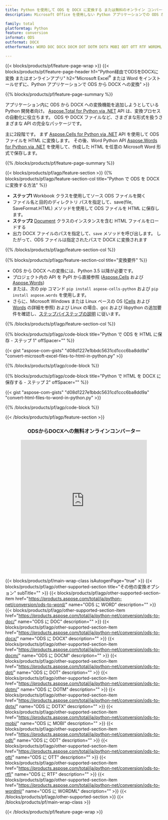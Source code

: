 ```yaml
---
title: Python を使用して ODS を DOCX に変換する または無料のオンライン コンバーターを使用
description: Microsoft Office を使用しない Python アプリケーションでの ODS から DOCX への変換 またはオンライン。コードを統合する前に、無料の CSV から POT へのオンライン コンバーターをすばやくテストします。 

family: total
platformtag: Python
feature: conversion
informat: ODS
outformat: DOCX
otherformats: WORD DOC DOCX DOCM DOT DOTM DOTX MOBI ODT OTT RTF WORDML

---
```

{{< blocks/products/pf/feature-page-wrap >}}
{{< blocks/products/pf/feature-page-header h1="Python経由でODSをDOCXに変換 またはオンラインアプリ" h2="Microsoft Excel<sup>&reg;</sup> または Word をインストールせずに、Python アプリケーションで ODS から DOCX への変換" >}}

{{% blocks/products/pf/feature-page-summary %}}

アプリケーション内に ODS から DOCX への変換機能を追加しようとしている Python 開発者向け。 [Aspose.Total for Python via .NET](https://products.aspose.com/total/python-net/) API は、変換プロセスの自動化に役立ちます。 ODS や DOCX ファイルなど、さまざまな形式を扱うさまざまな API の完全なパッケージです。

主に2段階です。 まず [Aspose.Cells for Python via .NET](https://products.aspose.com/cells/python-net/) API を使用して ODS ファイルを HTML に変換します。 その後、Word Python API [Aspose.Words for Python via .NET](https://products.aspose.com/words/python-net/) を使用して、作成した HTML を任意の Microsoft Word 形式で保存します。 

{{% /blocks/products/pf/feature-page-summary %}}

{{< blocks/products/pf/agp/feature-section >}}
{{% blocks/products/pf/agp/feature-section-col title="Python で ODS を DOCX に変換する方法" %}}
- **ステップ1** Workbook クラスを使用してソース ODS ファイルを開く
- ファイル名と目的のディレクトリ パスを指定して、save(file, SaveFormat.HTML) メソッドを使用して ODS ファイルを HTML に保存します。
-  **ステップ2** [Document](https://reference.aspose.com/words/python-net/aspose.words/document/) クラスのインスタンスを含む HTML ファイルをロードする
-  出力 DOCX ファイルのパスを指定して、`save` メソッドを呼び出します。 したがって、ODS ファイルは指定されたパスで DOCX に変換されます

{{% /blocks/products/pf/agp/feature-section-col %}}

{{% blocks/products/pf/agp/feature-section-col title="変換要件" %}}

- ODS から DOCX への変換には、Python 3.5 以降が必要です。
- プロジェクト内の API を PyPI から直接参照 ([Aspose.Cells](https://pypi.org/project/aspose-cells-python/) および [Aspose.Words](https://pypi.org/project/aspose-words/))
-  または、次の pip コマンド ```pip install aspose-cells-python``` および ```pip install aspose.words``` を使用します。
-  さらに、Microsoft Windows または Linux ベースの OS ([Cells](https://docs.aspose.com/cells/python-net/getting-started/#installation) および [Words](https://docs.aspose.com/words/python-net/system-requirements/) の詳細を参照) および Linux の場合、gcc および libpython の追加要件を確認し、[ステップバイステップの説明](https://docs.aspose.com/words/python-net/installation/) に従います。
 

{{% /blocks/products/pf/agp/feature-section-col %}}

{{% blocks/products/pf/agp/code-block title="Python で ODS を HTML に保存 - ステップ 1" offSpacer="" %}}

{{< gist "aspose-com-gists" "d08d1227e1bbdc5631cd1ccc6ba8dd9a" "convert-microsoft-excel-files-to-html-in-python.py" >}}

{{% /blocks/products/pf/agp/code-block %}}

{{% blocks/products/pf/agp/code-block title="Python で HTML を DOCX に保存する - ステップ 2" offSpacer="" %}}

{{< gist "aspose-com-gists" "d08d1227e1bbdc5631cd1ccc6ba8dd9a" "convert-html-files-to-word-in-python.py" >}}

{{% /blocks/products/pf/agp/code-block %}}

{{< /blocks/products/pf/agp/feature-section >}}
<div class="container-fluid agp-content bg-white aboutfile box-1 vh100 section nopbtm">
<div class=container>
<div class=row>
<div class="demobox tc col-md-12 padding-0" align="center">

<h3>ODSからDOCXへの無料オンラインコンバーター</h3>

<iframe style="border: none; height: 426px;" scrolling="no" src="https://total-conversion-app-65z5r2lp.qa.k8s.dynabic.com/?to=docx&from=ods" id="child-iframe" width="80%"></iframe>

</div></div>
</div></div>

{{< blocks/products/pf/main-wrap-class isAutogenPage="true" >}}
{{< blocks/products/pf/agp/other-supported-section title="その他の変換オプション" subTitle="" >}}
{{< blocks/products/pf/agp/other-supported-section-item href="https://products.aspose.com/total/ja/python-net/conversion/ods-to-word/" name="ODS に WORD" description="" >}}
{{< blocks/products/pf/agp/other-supported-section-item href="https://products.aspose.com/total/ja/python-net/conversion/ods-to-doc/" name="ODS に DOC" description="" >}}
{{< blocks/products/pf/agp/other-supported-section-item href="https://products.aspose.com/total/ja/python-net/conversion/ods-to-docx/" name="ODS に DOCX" description="" >}}
{{< blocks/products/pf/agp/other-supported-section-item href="https://products.aspose.com/total/ja/python-net/conversion/ods-to-docm/" name="ODS に DOCM" description="" >}}
{{< blocks/products/pf/agp/other-supported-section-item href="https://products.aspose.com/total/ja/python-net/conversion/ods-to-dot/" name="ODS に DOT" description="" >}}
{{< blocks/products/pf/agp/other-supported-section-item href="https://products.aspose.com/total/ja/python-net/conversion/ods-to-dotm/" name="ODS に DOTM" description="" >}}
{{< blocks/products/pf/agp/other-supported-section-item href="https://products.aspose.com/total/ja/python-net/conversion/ods-to-dotx/" name="ODS に DOTX" description="" >}}
{{< blocks/products/pf/agp/other-supported-section-item href="https://products.aspose.com/total/ja/python-net/conversion/ods-to-mobi/" name="ODS に MOBI" description="" >}}
{{< blocks/products/pf/agp/other-supported-section-item href="https://products.aspose.com/total/ja/python-net/conversion/ods-to-odt/" name="ODS に ODT" description="" >}}
{{< blocks/products/pf/agp/other-supported-section-item href="https://products.aspose.com/total/ja/python-net/conversion/ods-to-ott/" name="ODS に OTT" description="" >}}
{{< blocks/products/pf/agp/other-supported-section-item href="https://products.aspose.com/total/ja/python-net/conversion/ods-to-rtf/" name="ODS に RTF" description="" >}}
{{< blocks/products/pf/agp/other-supported-section-item href="https://products.aspose.com/total/ja/python-net/conversion/ods-to-wordml/" name="ODS に WORDML" description="" >}}
{{< /blocks/products/pf/agp/other-supported-section >}}
{{< /blocks/products/pf/main-wrap-class >}}

{{< /blocks/products/pf/feature-page-wrap >}}